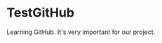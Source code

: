 # TestGitHub
Learning GitHub. It's very important for our project.																																							
